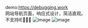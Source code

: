 demo:https://debugging.work<br>
网站导航页面，响应式设计，简洁直观。<br>
不支持IE🌝🌝🌝
![image](https://seek.moe/网站媒体/图片/debugging.work.demo1.png)
![image](https://seek.moe/网站媒体/图片/debugging.work.demo2.png)
